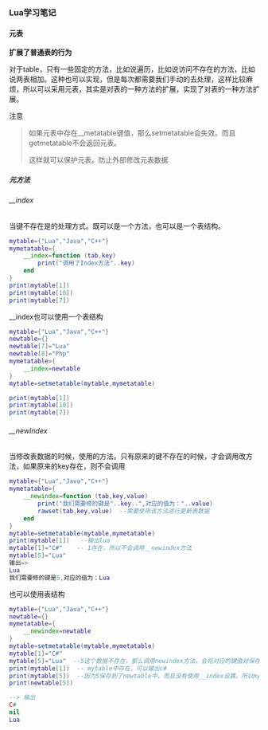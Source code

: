 ### Lua学习笔记



#### 元表

**扩展了普通表的行为**

对于table，只有一些固定的方法，比如说遍历，比如说访问不存在的方法，比如说两表相加。这种也可以实现，但是每次都需要我们手动的去处理，这样比较麻烦，所以可以采用元表，其实是对表的一种方法的扩展，实现了对表的一种方法扩展。

注意

> 如果元表中存在__metatable键值，那么setmetatable会失效。而且getmetatable不会返回元表。
>
> 这样就可以保护元表。防止外部修改元表数据

##### 元方法

###### __index

当键不存在是的处理方式。既可以是一个方法，也可以是一个表结构。

```lua
mytable={"Lua","Java","C++"}
mymetatable={
    __index=function (tab,key)
        print("调用了Index方法"..key)
    end
}
print(mytable[1])
print(mytable[10])
print(mytable[7])
```

__index也可以使用一个表结构

```lua
mytable={"Lua","Java","C++"}
newtable={}
newtable[7]="Lua"
newtable[8]="Php"
mymetatable={
    __index=newtable       
}
mytable=setmetatable(mytable,mymetatable)

print(mytable[1])
print(mytable[10])
print(mytable[7])
```

###### __newIndex

当修改表数据的时候，使用的方法。只有原来的键不存在的时候，才会调用改方法，如果原来的key存在，则不会调用

```lua
mytable={"Lua","Java","C++"}
mymetatable={
    __newindex=function (tab,key,value)
        print("我们需要修的键是"..key..",对应的值为："..value)
        rawset(tab,key,value)  --需要使用该方法进行更新表数据
    end
}
mytable=setmetatable(mytable,mymetatable)
print(mytable[1])   --输出lua
mytable[1]="C#"    -- 1存在，所以不会调用__newindex方法
mytable[5]="Lua"  
输出=>
Lua
我们需要修的键是5,对应的值为：Lua
```

也可以使用表结构

```lua
mytable={"Lua","Java","C++"}
newtable={}
mymetatable={
    __newindex=newtable
}
mytable=setmetatable(mytable,mymetatable)
mytable[1]="C#"
mytable[5]="Lua"  --5这个数据不存在，那么调用newindex方法，会将对应的键值对保存到元表中
print(mytable[1])  -- mytable中存在，可以输出c#
print(mytable[5])  --因为5保存到了newtable中，而且没有使用__index设置。所以mytable[5]其实是不存在的
print(newtable[5])

--> 输出
C#
nil
Lua
```

